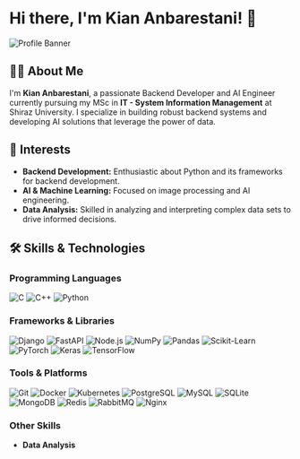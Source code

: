 # Hi there, I'm Kian Anbarestani! 👋

![Profile Banner](https://your-banner-image-url.com) <!-- Replace with your banner image URL if you have one -->

## 👨‍💻 About Me
I'm **Kian Anbarestani**, a passionate Backend Developer and AI Engineer currently pursuing my MSc in **IT - System Information Management** at Shiraz University. I specialize in building robust backend systems and developing AI solutions that leverage the power of data.

## 🌟 Interests
- **Backend Development:** Enthusiastic about Python and its frameworks for backend development.
- **AI & Machine Learning:** Focused on image processing and AI engineering.
- **Data Analysis:** Skilled in analyzing and interpreting complex data sets to drive informed decisions.

## 🛠️ Skills & Technologies

### **Programming Languages**
![C](https://img.shields.io/badge/-C-555555?style=flat&logo=c)
![C++](https://img.shields.io/badge/-C++-555555?style=flat&logo=c%2B%2B)
![Python](https://img.shields.io/badge/-Python-555555?style=flat&logo=python)

### **Frameworks & Libraries**
![Django](https://img.shields.io/badge/-Django-555555?style=flat&logo=django)
![FastAPI](https://img.shields.io/badge/-FastAPI-555555?style=flat&logo=fastapi)
![Node.js](https://img.shields.io/badge/-Node.js-555555?style=flat&logo=node.js)
![NumPy](https://img.shields.io/badge/-NumPy-555555?style=flat&logo=numpy)
![Pandas](https://img.shields.io/badge/-Pandas-555555?style=flat&logo=pandas)
![Scikit-Learn](https://img.shields.io/badge/-Scikit_Learn-555555?style=flat&logo=scikit-learn)
![PyTorch](https://img.shields.io/badge/-PyTorch-555555?style=flat&logo=pytorch)
![Keras](https://img.shields.io/badge/-Keras-555555?style=flat&logo=keras)
![TensorFlow](https://img.shields.io/badge/-TensorFlow-555555?style=flat&logo=tensorflow)

### **Tools & Platforms**
![Git](https://img.shields.io/badge/-Git-555555?style=flat&logo=git)
![Docker](https://img.shields.io/badge/-Docker-555555?style=flat&logo=docker)
![Kubernetes](https://img.shields.io/badge/-Kubernetes-555555?style=flat&logo=kubernetes)
![PostgreSQL](https://img.shields.io/badge/-PostgreSQL-555555?style=flat&logo=postgresql)
![MySQL](https://img.shields.io/badge/-MySQL-555555?style=flat&logo=mysql)
![SQLite](https://img.shields.io/badge/-SQLite-555555?style=flat&logo=sqlite)
![MongoDB](https://img.shields.io/badge/-MongoDB-555555?style=flat&logo=mongodb)
![Redis](https://img.shields.io/badge/-Redis-555555?style=flat&logo=redis)
![RabbitMQ](https://img.shields.io/badge/-RabbitMQ-555555?style=flat&logo=rabbitmq)
![Nginx](https://img.shields.io/badge/-Nginx-555555?style=flat&logo=nginx)

### **Other Skills**
- **Data Analysis**
